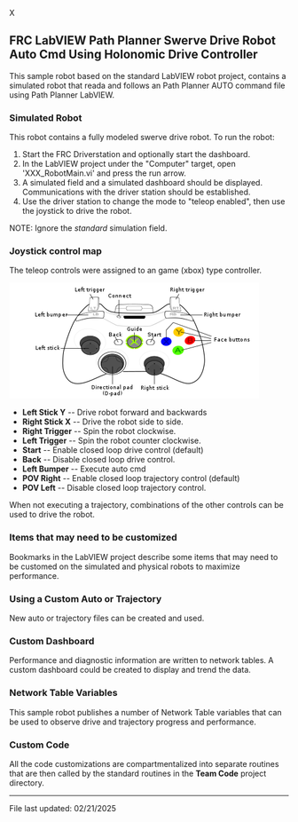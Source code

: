 X
## FRC LabVIEW Path Planner Swerve Drive Robot Auto Cmd Using Holonomic Drive Controller

This sample robot based on the standard LabVIEW robot project, contains a simulated robot that reada and follows an Path Planner AUTO command file using Path Planner LabVIEW.  

### Simulated Robot

This robot contains a fully modeled swerve drive robot.  To run the robot:

1. Start the FRC Driverstation and optionally start the dashboard.
1. In the LabVIEW project under the "Computer" target, open 'XXX_RobotMain.vi' and press the run arrow. 
1. A simulated field and a simulated dashboard should be displayed.  Communications with the driver station should be established.
1. Use the driver station to change the mode to "teleop enabled", then use the joystick to drive the robot.


NOTE:  Ignore the *standard* simulation field.


### Joystick control map

The teleop controls were assigned to an game (xbox) type controller.

![joystick!](images/xbox-360_controller.png)

- **Left Stick Y** -- Drive robot forward and backwards
- **Right Stick X** -- Drive the robot side to side.
- **Right Trigger** -- Spin the robot clockwise.
- **Left Trigger** -- Spin the robot counter clockwise.
- **Start** -- Enable closed loop drive control (default)
- **Back** -- Disable closed loop drive control.
- **Left Bumper** -- Execute auto cmd
- **POV Right** -- Enable closed loop trajectory control (default)
- **POV Left** -- Disable closed loop trajectory control.

When not executing a trajectory, combinations of the other controls can be used to drive the robot.  

### Items that may need to be customized

Bookmarks in the LabVIEW project describe some items that may need to be customed on the simulated and physical robots to maximize performance.  


### Using a Custom Auto or Trajectory

New auto or trajectory files can be created and used.  

### Custom Dashboard

Performance and diagnostic information are written to network tables.  A custom dashboard could be created to display and trend the data.

### Network Table Variables

This sample robot publishes a number of Network Table variables that can be used to observe drive and trajectory progress and performance.


### Custom Code

All the code customizations are compartmentalized into separate routines that are then called by the standard routines in the **Team Code** project directory.



---
File last updated: 02/21/2025
